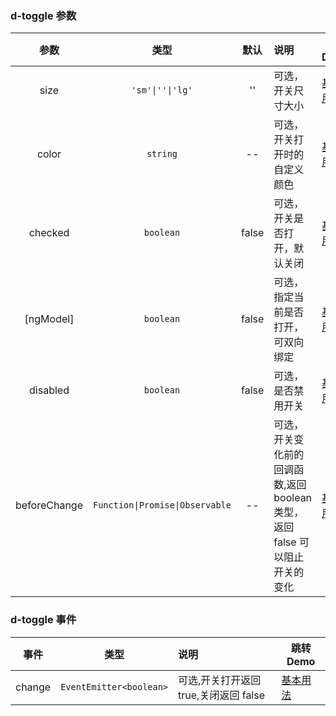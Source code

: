 ### d-toggle 参数

|     参数     |              类型               | 默认  | 说明                                                                        | 跳转 Demo                                   |
| :----------: | :-----------------------------: | :---: | :-------------------------------------------------------------------------- | ------------------------------------------- |
|     size     |  `'sm'\|''\|'lg'`   | '' | 可选，开关尺寸大小                                                          | [基本用法](demo#basic-usage) |
|    color     |            `string`             |  --   | 可选，开关打开时的自定义颜色                                                | [基本用法](demo#basic-usage) |
|   checked    |            `boolean`            | false | 可选，开关是否打开，默认关闭                                                | [基本用法](demo#basic-usage) |
|  [ngModel]   |            `boolean`            | false | 可选，指定当前是否打开，可双向绑定                                          | [基本用法](demo#basic-usage) |
|   disabled   |            `boolean`            | false | 可选，是否禁用开关                                                          | [基本用法](demo#basic-usage) |
| beforeChange | `Function\|Promise\|Observable` |  --   | 可选，开关变化前的回调函数,返回 boolean 类型，返回 false 可以阻止开关的变化 | [基本用法](demo#basic-usage) |

### d-toggle 事件

|  事件  |          类型           | 说明                                  | 跳转 Demo                                   |
| :----: | :---------------------: | :------------------------------------ | ------------------------------------------- |
| change | `EventEmitter<boolean>` | 可选,开关打开返回 true,关闭返回 false | [基本用法](demo#basic-usage) |
